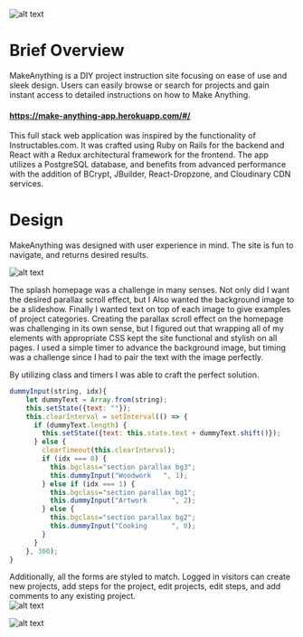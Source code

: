 ![alt text](https://res.cloudinary.com/make-anything/image/upload/v1505856907/Logo_Make_Anything_poheza.png "MakeAnything Logo")


Brief Overview
========

MakeAnything is a DIY project instruction site focusing on ease of use and sleek design.  Users can easily browse or search for projects and gain instant access to detailed instructions on how to Make Anything.  
#### https://make-anything-app.herokuapp.com/#/

This full stack web application was inspired by the functionality of Instructables.com.  It was crafted using Ruby on Rails for the backend and React with a Redux architectural framework for the frontend.  The app utilizes a PostgreSQL database, and benefits from advanced performance with the addition of BCrypt, JBuilder, React-Dropzone, and Cloudinary CDN services.



# Design

MakeAnything was designed with user experience in mind.  The site is fun to navigate, and returns desired results.

![alt text](https://res.cloudinary.com/make-anything/image/upload/c_scale,h_540/v1506715231/Screen_Shot_2017-09-29_at_12.59.51_PM_byuxgc.png "Splash Page")

The splash homepage was a challenge in many senses.  Not only did I want the desired parallax scroll effect, but I Also wanted the background image to be a slideshow.  Finally I wanted text on top of each image to give examples of project categories.  Creating the parallax scroll effect on the homepage was challenging in its own sense, but I figured out that wrapping all of my elements with appropriate CSS kept the site functional and stylish on all pages.    I used a simple timer to advance the background image, but timing was a challenge since I had to pair the text with the image perfectly.  

By utilizing class and timers I was able to craft the perfect solution.  

```javascript
dummyInput(string, idx){
    let dummyText = Array.from(string);
    this.setState({text: ""});
    this.clearInterval = setInterval(() => {
      if (dummyText.length) {
        this.setState({text: this.state.text + dummyText.shift()});
      } else {
        clearTimeout(this.clearInterval);
        if (idx === 0) {
          this.bgclass="section parallax bg3";
          this.dummyInput("Woodwork   ", 1);
        } else if (idx === 1) {
          this.bgclass="section parallax bg1";
          this.dummyInput("Artwork      ", 2);
        } else {
          this.bgclass="section parallax bg2";
          this.dummyInput("Cooking      ", 0);
        }
      }
    }, 300);
}
```
Additionally, all the forms are styled to match.  Logged in visitors can create new projects, add steps for the project, edit projects, edit steps, and add comments to any existing project.  
![alt text](https://res.cloudinary.com/make-anything/image/upload/c_scale,h_540/v1506718182/MakeAnythingFormFeatures_h3dsu6.jpg
"Form Features")

![alt text](https://res.cloudinary.com/make-anything/image/upload/c_scale,w_115/v1506614644/Logo_Make_Anything_Robot_blackicon_a9hmif.png
 "MakeAnything Logo")
